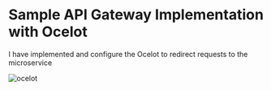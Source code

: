 # Sample API Gateway Implementation with Ocelot
 I have implemented and configure the Ocelot to redirect requests to the microservice

![ocelot](https://user-images.githubusercontent.com/27567473/139248194-506c318c-7d66-4b60-9f17-6c0f4e46862c.png)
